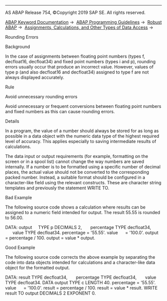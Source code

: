   

* * *

AS ABAP Release 754, ©Copyright 2019 SAP SE. All rights reserved.

[ABAP Keyword Documentation](javascript:call_link\('abenabap.htm'\)) →  [ABAP Programming Guidelines](javascript:call_link\('abenabap_pgl.htm'\)) →  [Robust ABAP](javascript:call_link\('abenrobust_abap_guidl.htm'\)) →  [Assignments, Calculations, and Other Types of Data Access](javascript:call_link\('abenassignment_access_guidl.htm'\)) → 

Rounding Errors

Background

In the case of assignments between floating point numbers (types f, decfloat16, decfloat34) and fixed point numbers (types i and p), rounding errors usually occur that produce an incorrect value. However, values of type p (and also decfloat16 and decfloat34) assigned to type f are not always displayed accurately.

Rule

Avoid unnecessary rounding errors

Avoid unnecessary or frequent conversions between floating point numbers and fixed numbers as this can cause rounding errors.

Details

In a program, the value of a number should always be stored for as long as possible in a data object with the numeric data type of the highest required level of accuracy. This applies especially to saving intermediate results of calculations.

The data input or output requirements (for example, formatting on the screen or in a spool list) cannot change the way numbers are saved internally. If a number is to be formatted using a specific number of decimal places, the actual value should not be converted to the corresponding packed number. Instead, a suitable format should be configured in a character-like field using the relevant constructs. These are character string templates and previously the statement WRITE TO.

Bad Example

The following source code shows a calculation where results can be assigned to a numeric field intended for output. The result 55.55 is rounded to 56.00.

DATA: output     TYPE p DECIMALS 2,
      percentage TYPE decfloat34,
      value TYPE decfloat34.
percentage = '55.55'.
value      = '100.0'.
output = percentage / 100.
output = value \* output.

Good Example

The following source code corrects the above example by separating the code into data objects intended for calculations and a character-like data object for the formatted output.

DATA: result TYPE decfloat34,
      percentage TYPE decfloat34,
      value TYPE decfloat34.
DATA output TYPE c LENGTH 40.
percentage = '55.55'.
value      = '100.0'.
result = percentage / 100.
result = value \* result.
WRITE result TO output DECIMALS 2 EXPONENT 0.